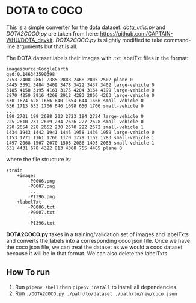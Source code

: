 # DOTA to COCO

This is a simple converter for the [dota](https://captain-whu.github.io/DOTA/dataset.html) dataset. *dota_utils.py* and *DOTA2COCO.py* are taken from here: https://github.com/CAPTAIN-WHU/DOTA_devkit. *DOTA2COCO.py* is slightly modified to take command-line arguments but that is all.

The DOTA dataset labels their images with .txt labelTxt files in the format:

```
imagesource:GoogleEarth
gsd:0.146343590398
2753 2408 2861 2385 2888 2468 2805 2502 plane 0
3445 3391 3484 3409 3478 3422 3437 3402 large-vehicle 0
3185 4158 3195 4161 3175 4204 3164 4199 large-vehicle 0
2870 4250 2916 4268 2912 4283 2866 4263 large-vehicle 0
630 1674 628 1666 640 1654 644 1666 small-vehicle 0
636 1713 633 1706 646 1698 650 1706 small-vehicle 0
...
190 2701 199 2698 203 2723 194 2724 large-vehicle 0
225 2610 231 2609 234 2626 227 2628 small-vehicle 0
220 2654 228 2652 230 2670 222 2672 small-vehicle 1
1434 1943 1442 1941 1445 1958 1436 1959 large-vehicle 0
1153 1771 1161 1766 1170 1779 1162 1783 small-vehicle 1
1497 2068 1507 2070 1503 2086 1495 2083 small-vehicle 1
631 4431 678 4322 813 4368 755 4485 plane 0
```
where the file structure is:
```
+train
    +images
        -P0006.png
        -P0007.png
        ...
        -P1396.png
    +labelTxt
        -P0006.txt
        -P0007.txt
        ...
        -P1396.txt
```

**DOTA2COCO.py** takes in a training/validation set of images and labelTxts and converts the labels into a corresponding coco json file. Once we have the coco json file, we can treat the dataset as we would a coco dataset because it will be in that format. We can also delete the labelTxts.

## How To run

1. Run `pipenv shell` then `pipenv install` to install all dependencies.
2. Run `./DOTA2COCO.py ./path/to/dataset ./path/to/new/coco.json`